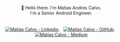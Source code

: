 
<p align="center">
  <br>
  <br>
👋 Hello there. I'm Matias Andres Calvo.<br> I'm a Senior Android Engineer.<br>
  <br>
  <br>
  <a href="https://www.linkedin.com/in/matias-calvo/">
    <img align="center" alt="Matias Calvo - Linkedin" src="https://img.shields.io/badge/LinkedIn-matias--calvo-blue?logo=linkedin" />
  </a>
  &nbsp;&nbsp;
  <a href="https://github.com/matiascalvo">
    <img align="center" alt="Matias Calvo - GitHub" src="https://img.shields.io/badge/GitHub-matiascalvo-blueviolet?logo=github" />
  </a>
  &nbsp;&nbsp;
  <a href="https://medium.com/@matiascalvo">
    <img align="center" alt="Matias Calvo - Medium" src="https://img.shields.io/badge/Medium-@matiascalvo-blue?logo=medium" />
  </a>
  <br>
  <br />
</p>
